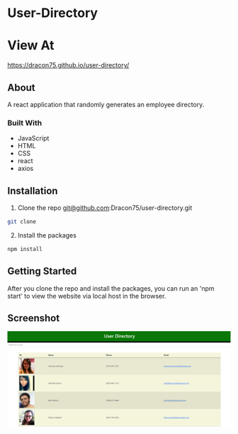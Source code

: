 # User-Directory

# View At
https://dracon75.github.io/user-directory/

## About 

A react application that randomly generates an employee directory.

### Built With

* JavaScript
* HTML
* CSS
* react
* axios

## Installation

1. Clone the repo git@github.com:Dracon75/user-directory.git

```sh
git clone 
```

2. Install the packages

```sh
npm install
```

## Getting Started

After you clone the repo and install the packages, you can run an 'npm start' to view the website via local host in the browser.

## Screenshot 

<img src='User-directory_screenshot.PNG'>